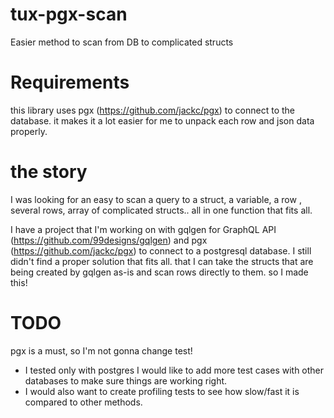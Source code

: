 # tux-pgx-scan

Easier method to scan from DB to complicated structs

# Requirements 
this library uses pgx (https://github.com/jackc/pgx) to connect to the database. it makes it a lot easier for me to unpack each row and json data properly.

# the story

I was looking for an easy to scan a query to a struct, a variable, a row , several rows, array of complicated structs.. all in one function that fits all. 

I have a project that I'm working on with gqlgen for GraphQL API (https://github.com/99designs/gqlgen) and pgx (https://github.com/jackc/pgx) to connect to a postgresql database. I still didn't find a proper solution that fits all. that I can take the structs that are being created by gqlgen as-is and scan rows directly to them. so I made this! 

# TODO
pgx is a must, so I'm not gonna change test! 

* I tested only with postgres I would like to add more test cases with other databases to make sure things are working right.
* I would also want to create profiling tests to see how slow/fast it is compared to other methods. 



